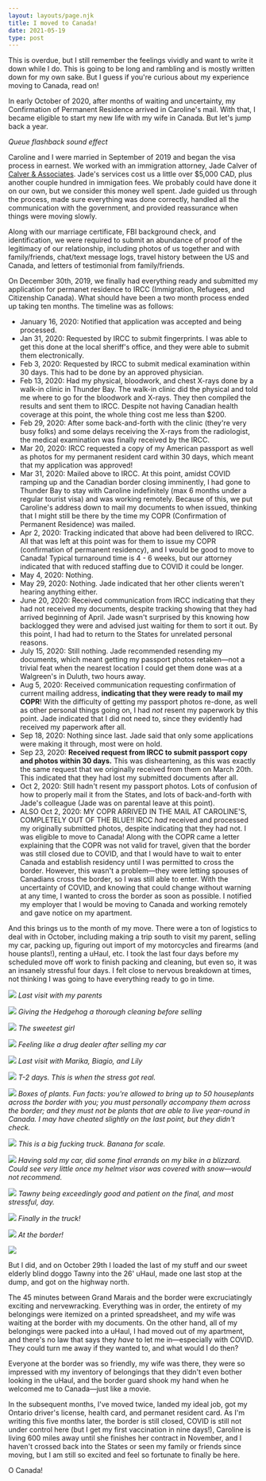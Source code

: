 ```yaml
---
layout: layouts/page.njk
title: I moved to Canada!
date: 2021-05-19
type: post
---
```

This is overdue, but I still remember the feelings vividly and want to write it down while I do. This is going to be long and rambling and is mostly written down for my own sake. But I guess if you're curious about my experience moving to Canada, read on!

In early October of 2020, after months of waiting and uncertainty, my Confirmation of Permanent Residence arrived in Caroline's mail. With that, I became eligible to start my new life with my wife in Canada. But let's jump back a year.

*Queue flashback sound effect*

Caroline and I were married in September of 2019 and began the visa process in earnest. We worked with an immigration attorney, Jade Calver of [Calver & Associates](https://www.calverimmigrationservices.com/). Jade's services cost us a little over $5,000 CAD, plus another couple hundred in immigation fees. We probably could have done it on our own, but we consider this money well spent. Jade guided us through the process, made sure everything was done correctly, handled all the communication with the government, and provided reassurance when things were moving slowly.

Along with our marriage certificate, FBI background check, and identification, we were required to submit an abundance of proof of the legitimacy of our relationship, including photos of us together and with family/friends, chat/text message logs, travel history between the US and Canada, and letters of testimonial from family/friends. 

On December 30th, 2019, we finally had everything ready and submitted my application for permanet residence to IRCC (Immigration, Refugees, and Citizenship Canada). What should have been a two month process ended up taking ten months. The timeline was as follows:

- January 16, 2020: Notified that application was accepted and being processed.
- Jan 31, 2020: Requested by IRCC to submit fingerprints. I was able to get this done at the local sheriff's office, and they were able to submit them electronically.
- Feb 3, 2020: Requested by IRCC to submit medical examination within 30 days. This had to be done by an approved physician. 
- Feb 13, 2020: Had my physical, bloodwork, and chest X-rays done by a walk-in clinic in Thunder Bay. The walk-in clinic did the physical and told me where to go for the bloodwork and X-rays. They then compiled the results and sent them to IRCC. Despite not having Canadian health coverage at this point, the whole thing cost me less than $200.
- Feb 29, 2020: After some back-and-forth with the clinic (they're very busy folks) and some delays receiving the X-rays from the radiologist, the medical examination was finally received by the IRCC.
- Mar 20, 2020: IRCC requested a copy of my American passport as well as photos for my permanent resident card within 30 days, which meant that my application was approved! 
- Mar 31, 2020: Mailed above to IRCC. At this point, amidst COVID ramping up and the Canadian border closing imminently, I had gone to Thunder Bay to stay with Caroline indefinitely (max 6 months under a regular tourist visa) and was working remotely. Because of this, we put Caroline's address down to mail my documents to when issued, thinking that I might still be there by the time my COPR (Confirmation of Permanent Residence) was mailed.
- Apr 2, 2020: Tracking indicated that above had been delivered to IRCC. All that was left at this point was for them to issue my COPR (confirmation of permanent residency), and I would be good to move to Canada! Typical turnaround time is 4 - 6 weeks, but our attorney indicated that with reduced staffing due to COVID it could be longer.
- May 4, 2020: Nothing.
- May 29, 2020: Nothing. Jade indicated that her other clients weren't hearing anything either.
- June 20, 2020: Received communication from IRCC indicating that they had not received my documents, despite tracking showing that they had arrived beginning of April. Jade wasn't surprised by this knowing how backlogged they were and advised just waiting for them to sort it out. By this point, I had had to return to the States for unrelated personal reasons.
- July 15, 2020: Still nothing. Jade recommended resending my documents, which meant getting my passport photos retaken&mdash;not a trivial feat when the nearest location I could get them done was at a Walgreen's in Duluth, two hours away.
- Aug 5, 2020: Received communication requesting confirmation of current mailing address, **indicating that they were ready to mail my COPR**! With the difficulty of getting my passport photos re-done, as well as other personal things going on, I had *not* resent my paperwork by this point. Jade indicated that I did not need to, since they evidently had received my paperwork after all.
- Sep 18, 2020: Nothing since last. Jade said that only some applications were making it through, most were on hold.
- Sep 23, 2020: **Received request from IRCC to submit passport copy and photos within 30 days.** This was disheartening, as this was exactly the same request that we originally received from them on March 20th. This indicated that they had lost my submitted documents after all.
- Oct 2, 2020: Still hadn't resent my passport photos. Lots of confusion of how to properly mail it from the States, and lots of back-and-forth with Jade's colleague (Jade was on parental leave at this point).
- ALSO Oct 2, 2020: MY COPR ARRIVED IN THE MAIL AT CAROLINE'S, COMPLETELY OUT OF THE BLUE!! IRCC *had* received and processed my originally submitted photos, despite indicating that they had not. I was eligible to move to Canada! Along with the COPR came a letter explaining that the COPR was not valid for travel, given that the border was still closed due to COVID, and that I would have to wait to enter Canada and establish residency until I was permitted to cross the border. However, this wasn't a problem&mdash;they were letting spouses of Canadians cross the border, so I was still able to enter. With the uncertainty of COVID, and knowing that could change without warning at any time, I wanted to cross the border as soon as possible. I notified my employer that I would be moving to Canada and working remotely and gave notice on my apartment.

And this brings us to the month of my move. There were a ton of logistics to deal with in October, including making a trip south to visit my parent, selling my car, packing up, figuring out import of my motorcycles and firearms (and house plants!), renting a uHaul, etc. I took the last four days before my scheduled move off work to finish packing and cleaning, but even so, it was an insanely stressful four days. I felt close to nervous breakdown at times, not thinking I was going to have everything ready to go in time.

![](IMG_6250.jpeg)
*Last visit with my parents*

![](IMG_6268.jpeg)
*Giving the Hedgehog a thorough cleaning before selling*

![](IMG_6281.jpeg)
*The sweetest girl*

![](IMG_6282.jpeg)
*Feeling like a drug dealer after selling my car*

![](IMG_6300.jpeg)
*Last visit with Marika, Biagio, and Lily*

![](IMG_6322.jpeg)
*T-2 days. This is when the stress got real.*

![](IMG_6325.jpeg)
*Boxes of plants. Fun facts: you're allowed to bring up to 50 houseplants across the border with you; you must personally accompany them across the border; and they must not be plants that are able to live year-round in Canada. I may have cheated slightly on the last point, but they didn't check.*

![](IMG_6330.jpeg)
*This is a big fucking truck. Banana for scale.*

![](IMG_6333.jpeg)
*Having sold my car, did some final errands on my bike in a blizzard. Could see very little once my helmet visor was covered with snow&mdash;would not recommend.*

![](IMG_6349.jpeg)
*Tawny being exceedingly good and patient on the final, and most stressful, day.*

![](IMG_6351.jpeg)
*Finally in the truck!*

![](IMG_6353.jpeg)
*At the border!*

![](IMG_6365.jpeg)

But I did, and on October 29th I loaded the last of my stuff and our sweet elderly blind doggo Tawny into the 26' uHaul, made one last stop at the dump, and got on the highway north.

The 45 minutes between Grand Marais and the border were excruciatingly exciting and nervewracking. Everything was in order, the entirety of my belongings were itemized on a printed spreadsheet, and my wife was waiting at the border with my documents. On the other hand, all of my belongings were packed into a uHaul, I had moved out of my apartment, and there's no law that says they *have* to let me in&mdash;especially with COVID. They could turn me away if they wanted to, and what would I do then?

Everyone at the border was so friendly, my wife was there, they were so impressed with my inventory of belongings that they didn't even bother looking in the uHaul, and the border guard shook my hand when he welcomed me to Canada&mdash;just like a movie.

In the subsequent months, I've moved twice, landed my ideal job, got my Ontario driver's license, health card, and permanet resident card. As I'm writing this five months later, the border is still closed, COVID is still not under control here (but I get my first vaccination in nine days!), Caroline is living 600 miles away until she finishes her contract in November, and I haven't crossed back into the States or seen my family or friends since moving, but I am still so excited and feel so fortunate to finally be here. 

O Canada!




